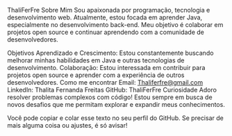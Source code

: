 ThaliFerFre
Sobre Mim
Sou apaixonada por programação, tecnologia e desenvolvimento web. Atualmente, estou focada em aprender Java, especialmente no desenvolvimento back-end. Meu objetivo é colaborar em projetos open source e continuar aprendendo com a comunidade de desenvolvedores.

Objetivos
Aprendizado e Crescimento: Estou constantemente buscando melhorar minhas habilidades em Java e outras tecnologias de desenvolvimento.
Colaboração: Estou interessada em contribuir para projetos open source e aprender com a experiência de outros desenvolvedores.
Como me encontrar
Email: Thaliferfre@gmail.com
LinkedIn: Thalita Fernanda Freitas
GitHub: ThaliFerFre
Curiosidade
Adoro resolver problemas complexos com código! Estou sempre em busca de novos desafios que me permitam explorar e expandir meus conhecimentos.

Você pode copiar e colar esse texto no seu perfil do GitHub. Se precisar de mais alguma coisa ou ajustes, é só avisar!
